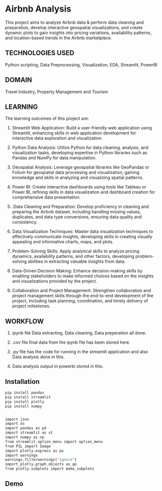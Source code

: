 
# Airbnb Analysis

This project aims to analyze Airbnb data & perform data cleaning and preparation, develop interactive geospatial visualizations, and create dynamic plots to gain insights into pricing variations, availability patterns, and location-based trends in the Airbnb marketplace.

## TECHNOLOGIES USED

Python scripting, Data Preprocessing, Visualization,
EDA, Streamlit, PowerBI 




## DOMAIN

Travel Industry, Property Management and Tourism
## LEARNING

The learning outcomes of this project are: 

1. Streamlit Web Application: Build a user-friendly web application using Streamlit, enhancing skills in web application development for interactive data exploration and visualization.

2. Python Data Analysis: Utilize Python for data cleaning, analysis, and visualization tasks, developing expertise in Python libraries such as Pandas and NumPy for data manipulation.

3. Geospatial Analysis: Leverage geospatial libraries like GeoPandas or Folium for geospatial data processing and visualization, gaining knowledge and skills in analyzing and visualizing spatial patterns.

4. Power BI: Create interactive dashboards using tools like Tableau or Power BI, refining skills in data visualization and dashboard creation for comprehensive data presentation.

5. .Data Cleaning and Preparation: Develop proficiency in cleaning and preparing the Airbnb dataset, including handling missing values, duplicates, and data type conversions, ensuring data quality and consistency.

6. Data Visualization Techniques: Master data visualization techniques to effectively communicate insights, developing skills in creating visually appealing and informative charts, maps, and plots.

7. Problem-Solving Skills: Apply analytical skills to analyze pricing dynamics, availability patterns, and other factors, developing problem-solving abilities in extracting valuable insights from data.

8. Data-Driven Decision Making: Enhance decision-making skills by enabling stakeholders to make informed choices based on the insights and visualizations provided by the project.

9. Collaboration and Project Management: Strengthen collaboration and project management skills through the end-to-end development of the project, including task planning, coordination, and timely delivery of project milestones.
## WORKFLOW

1. ipynb file Data extracting, Data cleaning, Data preperation all done.

2. .csv file final data from the ipynb file has been stored here.

3. .py file has the code for running in the streamlit application and also Data analysis done in this.

4. Data analysis output in powerbi stored in this.
## Installation



```bash
pip install pandas
pip install streamlit
pip install plotly
pip install numpy


import json
import os
import pandas as pd
import streamlit as st
import numpy as np
from streamlit_option_menu import option_menu
from PIL import Image
import plotly.express as px 
import warnings
warnings.filterwarnings("ignore")
import plotly.graph_objects as go                                                                                                                                                                                                                                                                                                                                                                                                                                                                                                                                                                                                                   
from plotly.subplots import make_subplots
```
    
## Demo


